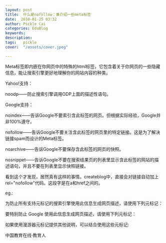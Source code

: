 ```yaml
---
layout: post  
title:  什么是nofollow：兼介绍一些meta标签  
date:  2010-01-25 03:32  
author: Pickle Cai  
categories: EduBlog  
keywords: 
description:   
tags:	pickle   
cover:  "/assets/cover.jpeg"  

---  
```

    
Meta标签即内嵌在你网页中的特殊的html标签，它包含着关于你网页的一些隐藏信息，能让搜索引擎更好地理解你的网站内容的种类。



Yahoo!支持：





noodp——防止搜索引擎调用ODP上面的描述性语句。

Google支持：





noindex——告诉Google不要索引含此标签的网页。但根据实际经验，Google并非100%遵守。 

nofollow——告诉Google不要关注含此标签的网页里的特定链接。这是为了解决链接spam而设计的Meta标签。 

noarchive——告诉Google不要保存含此标签的网页的快照。 

nosnippet——告诉Google不要在搜索结果页的列表里显示含此标签的网站的描述语句，并且不要在列表里显示快照链接。

看到这个才发现，居然真有这样的事情。createblog中，直接会对链接自动加上rel="nofollow"代码。这段字是在a和href之间的。



eg.:

为防止所有支持元标记的搜索引擎使用此信息生成网页描述，请使用下列元标记：



要特别防止 Google 使用此信息生成网页描述，请使用下列元标记：

如果使用漫游器元标记提供其他说明，可以结合使用这些元标记:

  

		    
 中国教育在线·教育人

